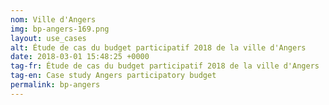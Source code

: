 ```yaml
---
nom: Ville d'Angers
img: bp-angers-169.png
layout: use_cases
alt: Étude de cas du budget participatif 2018 de la ville d'Angers
date: 2018-03-01 15:48:25 +0000
tag-fr: Étude de cas du budget participatif 2018 de la ville d'Angers
tag-en: Case study Angers participatory budget
permalink: bp-angers
---
```


